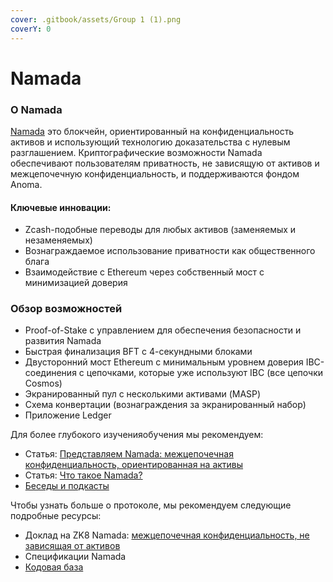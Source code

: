 ```yaml
---
cover: .gitbook/assets/Group 1 (1).png
coverY: 0
---
```


# Namada

### О Namada

[Namada](https://namada.net/) это блокчейн, ориентированный на конфиденциальность активов и использующий технологию доказательства с нулевым разглашением. Криптографические возможности Namada обеспечивают пользователям приватность, не зависящую от активов и межцепочечную конфиденциальность, и поддерживаются фондом Anoma.

#### Ключевые инновации:

* Zcash-подобные переводы для любых активов (заменяемых и незаменяемых)
* Вознаграждаемое использование приватности как общественного блага&#x20;
* Взаимодействие с Ethereum через собственный мост с минимизацией доверия

### Обзор возможностей

* Proof-of-Stake с управлением для обеспечения безопасности и развития Namada&#x20;
* Быстрая финализация BFT с 4-секундными блоками&#x20;
* Двусторонний мост Ethereum с минимальным уровнем доверия IBC-соединения с цепочками, которые уже используют IBC (все цепочки Cosmos)&#x20;
* Экранированный пул с несколькими активами (MASP)&#x20;
* Схема конвертации (вознаграждения за экранированный набор)&#x20;
* Приложение Ledger

Для более глубокого изученияобучения мы рекомендуем:

* Статья: [Представляем Namada: межцепочечная конфиденциальность, ориентированная на активы](https://namada.net/blog/introducing-namada-interchain-asset-agnostic-privacy)
* Статья: [Что такое Namada?](https://blog.namada.net/what-is-namada/)
* [Беседы и подкасты](https://namada.net/talks)

Чтобы узнать больше о протоколе, мы рекомендуем следующие подробные ресурсы:

* Доклад на ZK8 Namada: [межцепочечная конфиденциальность, не зависящая от активов](https://youtu.be/5K6YxmZPFkE)
* Спецификации Namada&#x20;
* [Кодовая база](https://github.com/anoma/namada)
